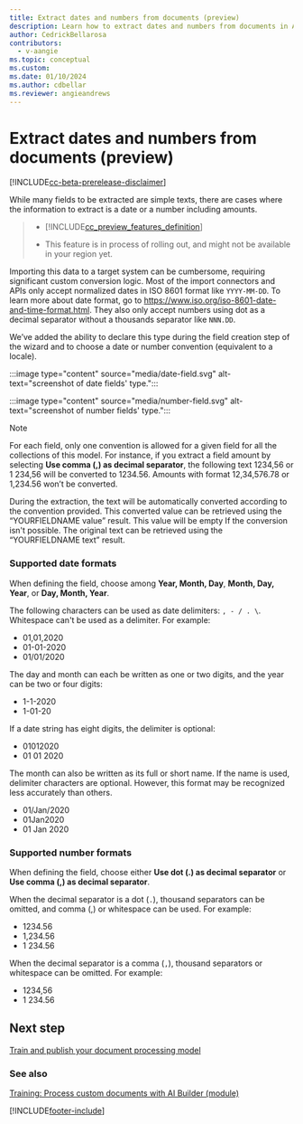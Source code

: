 ```yaml
---
title: Extract dates and numbers from documents (preview)
description: Learn how to extract dates and numbers from documents in AI Builder.
author: CedrickBellarosa
contributors:
  - v-aangie
ms.topic: conceptual
ms.custom: 
ms.date: 01/10/2024
ms.author: cdbellar
ms.reviewer: angieandrews
---
```


# Extract dates and numbers from documents (preview)

[!INCLUDE[cc-beta-prerelease-disclaimer](./includes/cc-beta-prerelease-disclaimer.md)]

While many fields to be extracted are simple texts, there are cases where the information to extract is a date or a number including amounts.

> - [!INCLUDE[cc_preview_features_definition](includes/cc-preview-features-definition.md)]
>
> - This feature is in process of rolling out, and might not be available in your region yet.

Importing this data to a target system can be cumbersome, requiring significant custom conversion logic. Most of the import connectors and APIs only accept normalized dates in ISO 8601 format like `YYYY-MM-DD`. To learn more about date format, go to https://www.iso.org/iso-8601-date-and-time-format.html. They also only accept numbers using dot as a decimal separator without a thousands separator like `NNN.DD`.

We’ve added the ability to declare this type during the field creation step of the wizard and to choose a date or number convention (equivalent to a locale).

:::image type="content" source="media/date-field.svg" alt-text="screenshot of date fields' type.":::

:::image type="content" source="media/number-field.svg" alt-text="screenshot of number fields' type.":::

 > [!NOTE]
 > For each field, only one convention is allowed for a given field for all the collections of this model. For instance, if you extract a field amount by selecting **Use comma (,) as decimal separator**, the following text 1234,56 or 1 234,56 will be converted to 1234.56. Amounts with format 12,34,576.78 or 1,234.56 won’t be converted.

During the extraction, the text will be automatically converted according to the convention provided. This converted value can be retrieved using the “YOURFIELDNAME value” result. This value will be empty If the conversion isn't possible. The original text can be retrieved using the “YOURFIELDNAME text” result.

### Supported date formats

When defining the field, choose among **Year, Month, Day**, **Month, Day, Year**, or **Day, Month, Year**.

The following characters can be used as date delimiters: `, - / . \`. Whitespace can't be used as a delimiter. For example:
- 01,01,2020
- 01-01-2020
- 01/01/2020

The day and month can each be written as one or two digits, and the year can be two or four digits:

- 1-1-2020
- 1-01-20

If a date string has eight digits, the delimiter is optional:

- 01012020
- 01 01 2020

The month can also be written as its full or short name. If the name is used, delimiter characters are optional. However, this format may be recognized less accurately than others.

- 01/Jan/2020
- 01Jan2020
- 01 Jan 2020

### Supported number formats

When defining the field, choose either **Use dot (.) as decimal separator** or **Use comma (,) as decimal separator**.

When the decimal separator is a dot (`.`), thousand separators can be omitted, and comma (,) or whitespace can be used. For example:

- 1234.56
- 1,234.56
- 1 234.56

When the decimal separator is a comma (`,`), thousand separators or whitespace   can be omitted.  For example:

- 1234,56
- 1 234.56

## Next step

[Train and publish your document processing model](form-processing-train.md)

### See also

[Training: Process custom documents with AI Builder (module)](/training/modules/get-started-with-form-processing/)

[!INCLUDE[footer-include](includes/footer-banner.md)]
